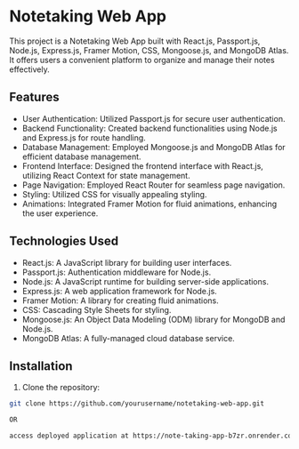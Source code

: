 # Notetaking Web App

This project is a Notetaking Web App built with React.js, Passport.js, Node.js, Express.js, Framer Motion, CSS, Mongoose.js, and MongoDB Atlas. It offers users a convenient platform to organize and manage their notes effectively.

## Features

- User Authentication: Utilized Passport.js for secure user authentication.
- Backend Functionality: Created backend functionalities using Node.js and Express.js for route handling.
- Database Management: Employed Mongoose.js and MongoDB Atlas for efficient database management.
- Frontend Interface: Designed the frontend interface with React.js, utilizing React Context for state management.
- Page Navigation: Employed React Router for seamless page navigation.
- Styling: Utilized CSS for visually appealing styling.
- Animations: Integrated Framer Motion for fluid animations, enhancing the user experience.

## Technologies Used

- React.js: A JavaScript library for building user interfaces.
- Passport.js: Authentication middleware for Node.js.
- Node.js: A JavaScript runtime for building server-side applications.
- Express.js: A web application framework for Node.js.
- Framer Motion: A library for creating fluid animations.
- CSS: Cascading Style Sheets for styling.
- Mongoose.js: An Object Data Modeling (ODM) library for MongoDB and Node.js.
- MongoDB Atlas: A fully-managed cloud database service.

## Installation

1. Clone the repository:

```bash
git clone https://github.com/yourusername/notetaking-web-app.git

OR

access deployed application at https://note-taking-app-b7zr.onrender.com
